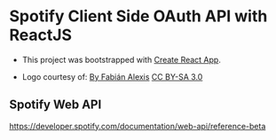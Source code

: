 # Spotify Client Side OAuth API with ReactJS

* This project was bootstrapped with [Create React App](https://github.com/facebook/create-react-app).

* Logo courtesy of: [By Fabián Alexis](https://github.com/fabianalexisinostroza/Antu)
[CC BY-SA 3.0](https://commons.wikimedia.org/w/index.php?curid=49950811)

## Spotify Web API

https://developer.spotify.com/documentation/web-api/reference-beta

